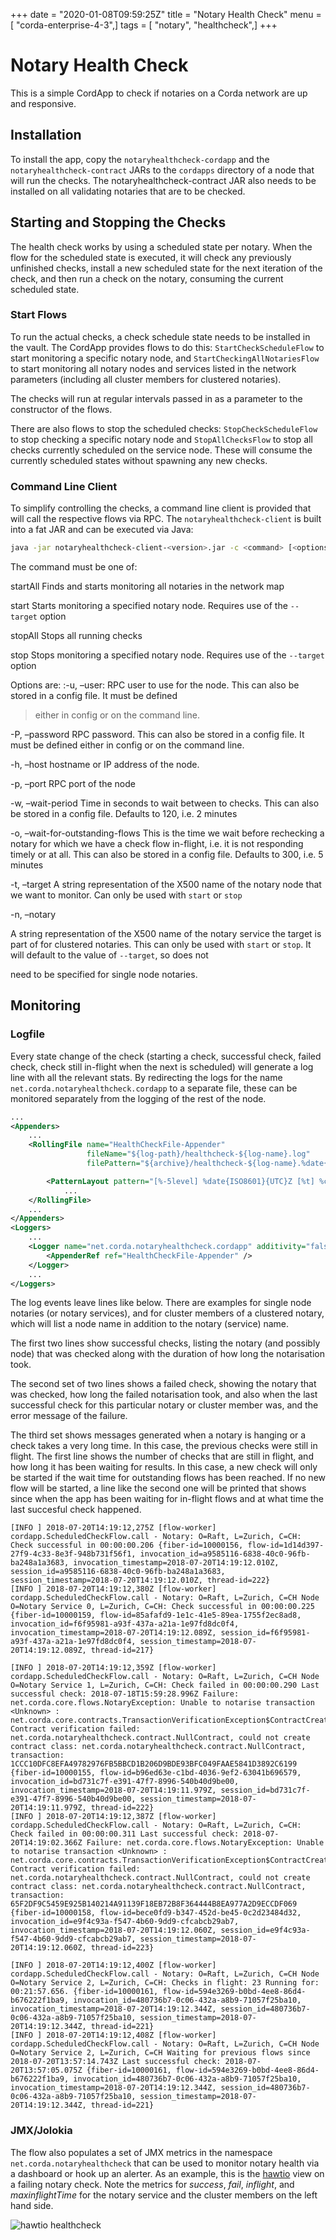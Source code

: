 +++
date = "2020-01-08T09:59:25Z"
title = "Notary Health Check"
menu = [ "corda-enterprise-4-3",]
tags = [ "notary", "healthcheck",]
+++


# Notary Health Check

This is a simple CordApp to check if notaries on a Corda network are up and responsive.


## Installation

To install the app, copy the `notaryhealthcheck-cordapp` and the `notaryhealthcheck-contract` JARs to the `cordapps` directory
                of a node that will run the checks. The notaryhealthcheck-contract JAR also needs to be installed on all validating
                notaries that are to be checked.


## Starting and Stopping the Checks

The health check works by using a scheduled state per notary. When the flow for the scheduled state is executed,
                it will check any previously unfinished checks, install a new scheduled state for the next iteration of the check,
                and then run a check on the notary, consuming the current scheduled state.


### Start Flows

To run the actual checks, a check schedule state needs to be installed in the vault. The CordApp provides flows to do
                    this: `StartCheckScheduleFlow` to start monitoring a specific notary node,  and `StartCheckingAllNotariesFlow` to start
                    monitoring all notary nodes and services listed in the network parameters (including all cluster members for
                    clustered notaries).

The checks will run at regular intervals passed in as a parameter to the constructor of the flows.

There are also flows to stop the scheduled checks: `StopCheckScheduleFlow` to stop checking a specific notary node
                    and `StopAllChecksFlow` to stop all checks currently scheduled on the service node. These will consume the currently
                    scheduled states without spawning any new checks.


### Command Line Client

To simplify controlling the checks, a command line client is provided that will call the respective flows via RPC.
                    The `notaryhealthcheck-client` is built into a fat JAR and can be executed via Java:

```bash
java -jar notaryhealthcheck-client-<version>.jar -c <command> [<options]
```
The command must be one of:



startAll
Finds and starts monitoring all notaries in the network map


start
Starts monitoring a specified notary node. Requires use of the `--target` option


stopAll
Stops all running checks


stop
Stops monitoring a specified notary node. Requires use of the `--target` option

Options are:
                    :-u, –user: RPC user to use for the node. This can also be stored in a config file. It must be defined

> 
> either in config or on the command line.



-P, –password
RPC password. This can also be stored in a config file. It must be defined
                                either in config or on the command line.


-h, –host
hostname or IP address of the node.


-p, –port
RPC port of the node


-w, –wait-period
Time in seconds to wait between to checks. This can also be stored in a config file.
                                Defaults to 120, i.e. 2 minutes


-o, –wait-for-outstanding-flows
This is the time we wait before rechecking a notary for which we have
                                a check flow in-flight, i.e. it is not responding timely or at all. This can also be stored in a config file.
                                Defaults to 300, i.e. 5 minutes


-t, –target
A string representation of the X500 name of the notary node that we want to monitor. Can only be used with
                                `start` or `stop`


-n, –notary


A string representation of the X500 name of the notary service the target is part of for clustered
notaries. This can only be used with `start` or `stop`. It will default to the value of `--target`, so does not

need to be specified for single node notaries.


## Monitoring


### Logfile

Every state change of the check (starting a check, successful check,
                    failed check, check still in-flight when the next is scheduled) will generate a log line with all the relevant stats.
                    By redirecting the logs for the name `net.corda.notaryhealthcheck.cordapp` to a separate file,
                    these can be monitored separately from the logging of the rest of the node.

```xml
...
<Appenders>
    ...
    <RollingFile name="HealthCheckFile-Appender"
                 fileName="${log-path}/healthcheck-${log-name}.log"
                 filePattern="${archive}/healthcheck-${log-name}.%date{yyyy-MM-dd}-%i.log.gz">

        <PatternLayout pattern="[%-5level] %date{ISO8601}{UTC}Z [%t] %c{2}.%method - %msg %X%n"/>
            ...
    </RollingFile>
    ...
</Appenders>
<Loggers>
    ...
    <Logger name="net.corda.notaryhealthcheck.cordapp" additivity="false" level="info">
        <AppenderRef ref="HealthCheckFile-Appender" />
    </Logger>
    ...
</Loggers>
```
The log events leave lines like below. There are examples for single node notaries (or notary services), and for
                    cluster members of a clustered notary, which will list a node name in addition to the notary (service) name.

The first two lines show successful checks, listing the notary (and possibly node) that was checked along with the duration
                    of how long the notarisation took.

The second set of two lines shows a failed check, showing the notary that was checked, how long the failed notarisation
                    took, and also when the last successful check for this particular notary or cluster member was, and the error message
                    of the failure.

The third set shows messages generated when a notary is hanging or a check takes a very long time. In this case, the
                    previous checks were still in flight. The first line shows the number of checks that are still in flight, and how long
                    it has been waiting for results. In this case, a new check will only be started if the wait time for outstanding flows
                    has been reached. If no new flow will be started, a line like the second one will be printed that shows since when
                    the app has been waiting for in-flight flows and at what time the last succesful check happened.

```text
[INFO ] 2018-07-20T14:19:12,275Z [flow-worker] cordapp.ScheduledCheckFlow.call - Notary: O=Raft, L=Zurich, C=CH: Check successful in 00:00:00.206 {fiber-id=10000156, flow-id=1d14d397-27f9-4c33-8e3f-948b731f56f1, invocation_id=a9585116-6838-40c0-96fb-ba248a1a3683, invocation_timestamp=2018-07-20T14:19:12.010Z, session_id=a9585116-6838-40c0-96fb-ba248a1a3683, session_timestamp=2018-07-20T14:19:12.010Z, thread-id=222}
[INFO ] 2018-07-20T14:19:12,380Z [flow-worker] cordapp.ScheduledCheckFlow.call - Notary: O=Raft, L=Zurich, C=CH Node O=Notary Service 0, L=Zurich, C=CH: Check successful in 00:00:00.225 {fiber-id=10000159, flow-id=85afafd9-1e1c-41e5-89ea-1755f2ec8ad8, invocation_id=f6f95981-a93f-437a-a21a-1e97fd8dc0f4, invocation_timestamp=2018-07-20T14:19:12.089Z, session_id=f6f95981-a93f-437a-a21a-1e97fd8dc0f4, session_timestamp=2018-07-20T14:19:12.089Z, thread-id=217}

[INFO ] 2018-07-20T14:19:12,359Z [flow-worker] cordapp.ScheduledCheckFlow.call - Notary: O=Raft, L=Zurich, C=CH Node O=Notary Service 1, L=Zurich, C=CH: Check failed in 00:00:00.290 Last successful check: 2018-07-18T15:59:28.996Z Failure: net.corda.core.flows.NotaryException: Unable to notarise transaction <Unknown> : net.corda.core.contracts.TransactionVerificationException$ContractCreationError: Contract verification failed: net.corda.notaryhealthcheck.contract.NullContract, could not create contract class: net.corda.notaryhealthcheck.contract.NullContract, transaction: 1CCC10DFC8EFA49782976FB5BBCD1B206D9BDE93BFC049FAAE5841D3892C6199 {fiber-id=10000155, flow-id=b96ed63e-c1bd-4036-9ef2-63041b696579, invocation_id=bd731c7f-e391-47f7-8996-540b40d9be00, invocation_timestamp=2018-07-20T14:19:11.979Z, session_id=bd731c7f-e391-47f7-8996-540b40d9be00, session_timestamp=2018-07-20T14:19:11.979Z, thread-id=222}
[INFO ] 2018-07-20T14:19:12,387Z [flow-worker] cordapp.ScheduledCheckFlow.call - Notary: O=Raft, L=Zurich, C=CH: Check failed in 00:00:00.311 Last successful check: 2018-07-20T14:19:02.366Z Failure: net.corda.core.flows.NotaryException: Unable to notarise transaction <Unknown> : net.corda.core.contracts.TransactionVerificationException$ContractCreationError: Contract verification failed: net.corda.notaryhealthcheck.contract.NullContract, could not create contract class: net.corda.notaryhealthcheck.contract.NullContract, transaction: 65F2DF9C5459E925B140214A91139F18EB72B8F364444B8EA977A2D9ECCDF069 {fiber-id=10000158, flow-id=bece0fd9-b347-452d-be45-0c2d23484d32, invocation_id=e9f4c93a-f547-4b60-9dd9-cfcabcb29ab7, invocation_timestamp=2018-07-20T14:19:12.060Z, session_id=e9f4c93a-f547-4b60-9dd9-cfcabcb29ab7, session_timestamp=2018-07-20T14:19:12.060Z, thread-id=223}

[INFO ] 2018-07-20T14:19:12,400Z [flow-worker] cordapp.ScheduledCheckFlow.call - Notary: O=Raft, L=Zurich, C=CH Node O=Notary Service 2, L=Zurich, C=CH: Checks in flight: 23 Running for: 00:21:57.656. {fiber-id=10000161, flow-id=594e3269-b0bd-4ee8-86d4-b676222f1ba9, invocation_id=480736b7-0c06-432a-a8b9-71057f25ba10, invocation_timestamp=2018-07-20T14:19:12.344Z, session_id=480736b7-0c06-432a-a8b9-71057f25ba10, session_timestamp=2018-07-20T14:19:12.344Z, thread-id=221}
[INFO ] 2018-07-20T14:19:12,408Z [flow-worker] cordapp.ScheduledCheckFlow.call - Notary: O=Raft, L=Zurich, C=CH Node O=Notary Service 2, L=Zurich, C=CH Waiting for previous flows since 2018-07-20T13:57:14.743Z Last successful check: 2018-07-20T13:57:05.075Z {fiber-id=10000161, flow-id=594e3269-b0bd-4ee8-86d4-b676222f1ba9, invocation_id=480736b7-0c06-432a-a8b9-71057f25ba10, invocation_timestamp=2018-07-20T14:19:12.344Z, session_id=480736b7-0c06-432a-a8b9-71057f25ba10, session_timestamp=2018-07-20T14:19:12.344Z, thread-id=221}
```

### JMX/Jolokia

The flow also populates a set of JMX metrics in the namespace `net.corda.notaryhealthcheck` that can be used to
                    monitor notary health via a dashboard or hook up an alerter. As an example, this is the  [hawtio](https://hawt.io)
                    view on a failing notary check. Note the metrics for *success*, *fail*, *inflight*, and *maxinflightTime* for the
                    notary service and the cluster members on the left hand side.

![hawtio healthcheck](resources/hawtio-healthcheck.png "hawtio healthcheck")
